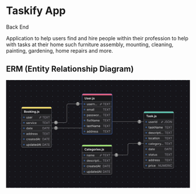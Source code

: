 # Taskify App

Back End 

Application to help users find and hire people within their profession to help with tasks at their home such furniture assembly, mounting, cleaning, painting, gardening, home repairs and more.

## ERM (Entity Relationship Diagram)

![Taskify Logo](./taskify-app.jpg)